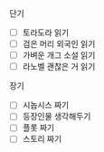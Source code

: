 단기
- [ ] 토라도라 읽기
- [ ] 검은 머리 외국인 읽기
- [ ] 가벼운 개그 소설 읽기
- [ ] 라노벨 괜찮은 거 읽기

장기
- [ ] 시놉시스 짜기
- [ ] 등장인물 생각해두기
- [ ] 플롯 짜기
- [ ] 스토리 짜기